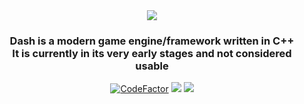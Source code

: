 <div align=center>
<img src="https://raw.githubusercontent.com/Riku32/Dash/master/Res/logotiny.png">
<h3>Dash is a modern game engine/framework written in C++<br>
It is currently in its very early stages and not considered usable</h3>
<a href="https://www.codefactor.io/repository/github/riku32/dash"><img src="https://img.shields.io/codefactor/grade/github/Riku32/Dash" alt="CodeFactor" /></a>
<img src="https://img.shields.io/github/workflow/status/Riku32/Dash/Windows?style=&color=blue">
<img src="https://img.shields.io/github/license/Riku32/Dash">
</div>